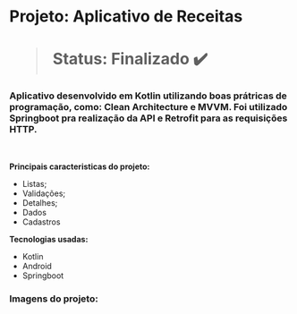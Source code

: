 <h1> Projeto: Aplicativo de Receitas <h1> 

  > Status: Finalizado ✔️
  
  ### Aplicativo desenvolvido em Kotlin utilizando boas prátricas de programação, como: Clean Architecture e MVVM. Foi utilizado Springboot pra realização da API e Retrofit para as requisições HTTP.
  
  <br>
  
  <strong>Principais caracteristicas do projeto: </strong>
  + Listas;
  + Validações;
  + Detalhes;
  + Dados
  + Cadastros
  
  <strong>Tecnologias usadas: </strong>
   + Kotlin
   + Android 
   + Springboot
  
   ### Imagens do projeto:

